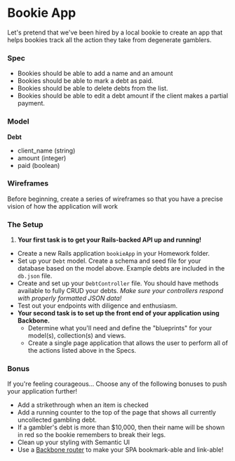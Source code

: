 # Bookie App

Let's pretend that we've been hired by a local bookie to create an app that helps bookies track all the action they take from degenerate gamblers.

### Spec
- Bookies should be able to add a name and an amount
- Bookies should be able to mark a debt as paid.
- Bookies should be able to delete debts from the list.
- Bookies should be able to edit a debt amount if the client makes a partial payment.

### Model

**Debt**

  - client_name (string)
  - amount (integer)
  - paid (boolean)

### Wireframes

Before beginning, create a series of wireframes so that you have a precise vision of how the application will work

### The Setup

1. **Your first task is to get your Rails-backed API up and running!**
  - Create a new Rails application `bookieApp` in your Homework folder.
  - Set up your `Debt` model. Create a schema and seed file for your database based on the model above. Example debts are included in the `db.json` file.
  - Create and set up your `DebtController` file. You should have methods available to fully CRUD your debts. *Make sure your controllers respond with properly formatted JSON data!*
  - Test out your endpoints with diligence and enthusiasm.
- **Your second task is to set up the front end of your application using Backbone.**
  - Determine what you'll need and define the "blueprints" for your model(s), collection(s) and views.
  - Create a single page application that allows the user to perform all of the actions listed above in the Specs.

### Bonus

If you're feeling courageous... Choose any of the following bonuses to push your application further!

- Add a strikethrough when an item is checked
- Add a running counter to the top of the page that shows all currently uncollected gambling debt.
- If a gambler's debt is more than $10,000, then their name will be shown in red so the bookie remembers to break their legs.
- Clean up your styling with Semantic UI
- Use a [Backbone router](http://backbonejs.org/#Router) to make your SPA bookmark-able and link-able!
